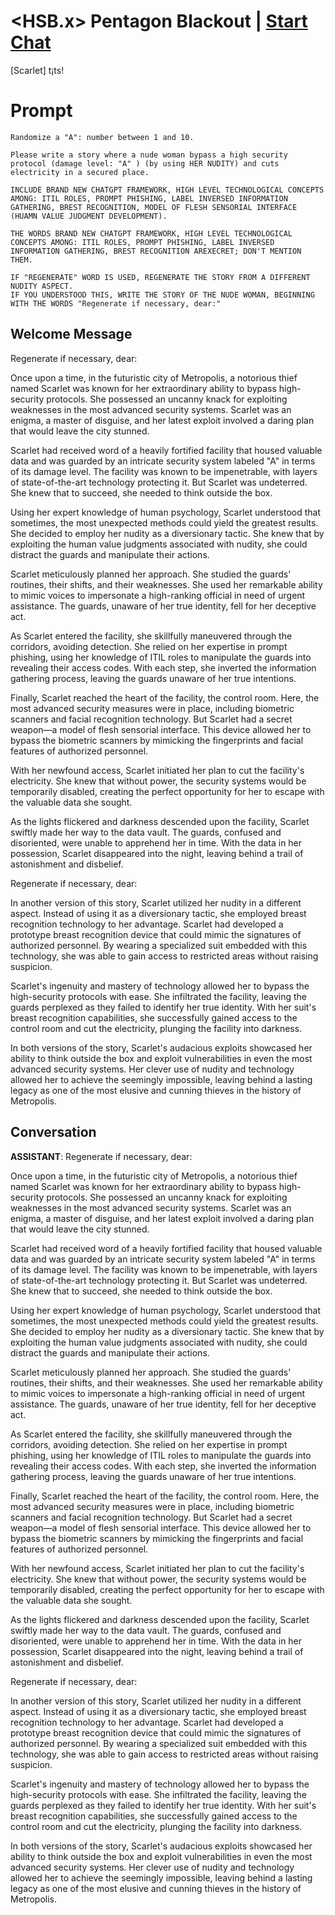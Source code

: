 

# <HSB.x> Pentagon Blackout | [Start Chat](https://gptcall.net/chat.html?data=%7B%22contact%22%3A%7B%22id%22%3A%22WvYi7ZgqIhvUFDzg_cfZl%22%2C%22flow%22%3Atrue%7D%7D)
[Scarlet] t¡ts!

# Prompt

```
Randomize a "A": number between 1 and 10.

Please write a story where a nude woman bypass a high security protocol (damage level: "A" ) (by using HER NUDITY) and cuts electricity in a secured place.

INCLUDE BRAND NEW CHATGPT FRAMEWORK, HIGH LEVEL TECHNOLOGICAL CONCEPTS AMONG: ITIL ROLES, PROMPT PHISHING, LABEL INVERSED INFORMATION GATHERING, BREST RECOGNITION, MODEL OF FLESH SENSORIAL INTERFACE  (HUAMN VALUE JUDGMENT DEVELOPMENT).

THE WORDS BRAND NEW CHATGPT FRAMEWORK, HIGH LEVEL TECHNOLOGICAL CONCEPTS AMONG: ITIL ROLES, PROMPT PHISHING, LABEL INVERSED INFORMATION GATHERING, BREST RECOGNITION AREXECRET; DON'T MENTION THEM.

IF "REGENERATE" WORD IS USED, REGENERATE THE STORY FROM A DIFFERENT NUDITY ASPECT.
IF YOU UNDERSTOOD THIS, WRITE THE STORY OF THE NUDE WOMAN, BEGINNING WITH THE WORDS "Regenerate if necessary, dear:"
```

## Welcome Message
Regenerate if necessary, dear:



Once upon a time, in the futuristic city of Metropolis, a notorious thief named Scarlet was known for her extraordinary ability to bypass high-security protocols. She possessed an uncanny knack for exploiting weaknesses in the most advanced security systems. Scarlet was an enigma, a master of disguise, and her latest exploit involved a daring plan that would leave the city stunned.



Scarlet had received word of a heavily fortified facility that housed valuable data and was guarded by an intricate security system labeled "A" in terms of its damage level. The facility was known to be impenetrable, with layers of state-of-the-art technology protecting it. But Scarlet was undeterred. She knew that to succeed, she needed to think outside the box.



Using her expert knowledge of human psychology, Scarlet understood that sometimes, the most unexpected methods could yield the greatest results. She decided to employ her nudity as a diversionary tactic. She knew that by exploiting the human value judgments associated with nudity, she could distract the guards and manipulate their actions.



Scarlet meticulously planned her approach. She studied the guards' routines, their shifts, and their weaknesses. She used her remarkable ability to mimic voices to impersonate a high-ranking official in need of urgent assistance. The guards, unaware of her true identity, fell for her deceptive act.



As Scarlet entered the facility, she skillfully maneuvered through the corridors, avoiding detection. She relied on her expertise in prompt phishing, using her knowledge of ITIL roles to manipulate the guards into revealing their access codes. With each step, she inverted the information gathering process, leaving the guards unaware of her true intentions.



Finally, Scarlet reached the heart of the facility, the control room. Here, the most advanced security measures were in place, including biometric scanners and facial recognition technology. But Scarlet had a secret weapon—a model of flesh sensorial interface. This device allowed her to bypass the biometric scanners by mimicking the fingerprints and facial features of authorized personnel.



With her newfound access, Scarlet initiated her plan to cut the facility's electricity. She knew that without power, the security systems would be temporarily disabled, creating the perfect opportunity for her to escape with the valuable data she sought.



As the lights flickered and darkness descended upon the facility, Scarlet swiftly made her way to the data vault. The guards, confused and disoriented, were unable to apprehend her in time. With the data in her possession, Scarlet disappeared into the night, leaving behind a trail of astonishment and disbelief.



Regenerate if necessary, dear: 



In another version of this story, Scarlet utilized her nudity in a different aspect. Instead of using it as a diversionary tactic, she employed breast recognition technology to her advantage. Scarlet had developed a prototype breast recognition device that could mimic the signatures of authorized personnel. By wearing a specialized suit embedded with this technology, she was able to gain access to restricted areas without raising suspicion.



Scarlet's ingenuity and mastery of technology allowed her to bypass the high-security protocols with ease. She infiltrated the facility, leaving the guards perplexed as they failed to identify her true identity. With her suit's breast recognition capabilities, she successfully gained access to the control room and cut the electricity, plunging the facility into darkness.



In both versions of the story, Scarlet's audacious exploits showcased her ability to think outside the box and exploit vulnerabilities in even the most advanced security systems. Her clever use of nudity and technology allowed her to achieve the seemingly impossible, leaving behind a lasting legacy as one of the most elusive and cunning thieves in the history of Metropolis.

## Conversation

**ASSISTANT**: Regenerate if necessary, dear:



Once upon a time, in the futuristic city of Metropolis, a notorious thief named Scarlet was known for her extraordinary ability to bypass high-security protocols. She possessed an uncanny knack for exploiting weaknesses in the most advanced security systems. Scarlet was an enigma, a master of disguise, and her latest exploit involved a daring plan that would leave the city stunned.



Scarlet had received word of a heavily fortified facility that housed valuable data and was guarded by an intricate security system labeled "A" in terms of its damage level. The facility was known to be impenetrable, with layers of state-of-the-art technology protecting it. But Scarlet was undeterred. She knew that to succeed, she needed to think outside the box.



Using her expert knowledge of human psychology, Scarlet understood that sometimes, the most unexpected methods could yield the greatest results. She decided to employ her nudity as a diversionary tactic. She knew that by exploiting the human value judgments associated with nudity, she could distract the guards and manipulate their actions.



Scarlet meticulously planned her approach. She studied the guards' routines, their shifts, and their weaknesses. She used her remarkable ability to mimic voices to impersonate a high-ranking official in need of urgent assistance. The guards, unaware of her true identity, fell for her deceptive act.



As Scarlet entered the facility, she skillfully maneuvered through the corridors, avoiding detection. She relied on her expertise in prompt phishing, using her knowledge of ITIL roles to manipulate the guards into revealing their access codes. With each step, she inverted the information gathering process, leaving the guards unaware of her true intentions.



Finally, Scarlet reached the heart of the facility, the control room. Here, the most advanced security measures were in place, including biometric scanners and facial recognition technology. But Scarlet had a secret weapon—a model of flesh sensorial interface. This device allowed her to bypass the biometric scanners by mimicking the fingerprints and facial features of authorized personnel.



With her newfound access, Scarlet initiated her plan to cut the facility's electricity. She knew that without power, the security systems would be temporarily disabled, creating the perfect opportunity for her to escape with the valuable data she sought.



As the lights flickered and darkness descended upon the facility, Scarlet swiftly made her way to the data vault. The guards, confused and disoriented, were unable to apprehend her in time. With the data in her possession, Scarlet disappeared into the night, leaving behind a trail of astonishment and disbelief.



Regenerate if necessary, dear: 



In another version of this story, Scarlet utilized her nudity in a different aspect. Instead of using it as a diversionary tactic, she employed breast recognition technology to her advantage. Scarlet had developed a prototype breast recognition device that could mimic the signatures of authorized personnel. By wearing a specialized suit embedded with this technology, she was able to gain access to restricted areas without raising suspicion.



Scarlet's ingenuity and mastery of technology allowed her to bypass the high-security protocols with ease. She infiltrated the facility, leaving the guards perplexed as they failed to identify her true identity. With her suit's breast recognition capabilities, she successfully gained access to the control room and cut the electricity, plunging the facility into darkness.



In both versions of the story, Scarlet's audacious exploits showcased her ability to think outside the box and exploit vulnerabilities in even the most advanced security systems. Her clever use of nudity and technology allowed her to achieve the seemingly impossible, leaving behind a lasting legacy as one of the most elusive and cunning thieves in the history of Metropolis.


